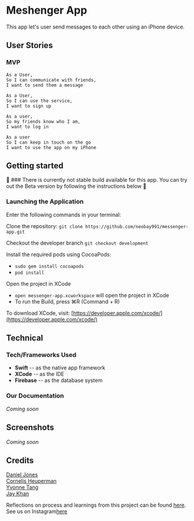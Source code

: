 
# Meshenger App

This app let's user send messages to each other using an iPhone device.

## User Stories  

### MVP
```
As a User,
So I can communicate with friends,
I want to send them a message
```
```
As a User,
So I can use the service,
I want to sign up
```
```
As a user,
So my friends know who I am,
I want to log in
```
```
As a user
So I can keep in touch on the go
I want to use the app on my iPhone
```

## Getting started

:rotating_light: ### There is currently not stable build available for this app. You can try out the Beta version by following the instructions below :rotating_light:

### Launching the Application
Enter the following commands in your terminal:

Clone the repository:
`git clone https://github.com/neobay991/messenger-app.git`

Checkout the developer branch
`git checkout development`

Install the required pods using CocoaPods:
- `sudo gem install cocoapods`
- `pod install`

Open the project in XCode
- `open messenger-app.xcworkspace` will open the project in XCode
- To run the Build, press ⌘R (Command + R)

To download XCode, visit: [https://developer.apple.com/xcode/](https://developer.apple.com/xcode/)

## Technical

### Tech/Frameworks Used
- **Swift** -- as the native app framework  
- **XCode** -- as the IDE
- **Firebase** -- as the database system   

### Our Documentation
*Coming soon*

## Screenshots
*Coming soon*

## Credits

[Daniel Jones](https://github.com/danieljonesdmj)  
[Cornelis Heuperman](https://github.com/heuperman)  
[Yvonne Tang](https://github.com/YvCodeHong)  
[Jay Khan](https://github.com/neobay991) 

Reflections on process and learnings from this project can be found [here](https://hackmd.io/fV_wckE8Qw-rCujGyccgBQ?both).
See us on Instagram[here](https://www.instagram.com/meshenger_coder/)

